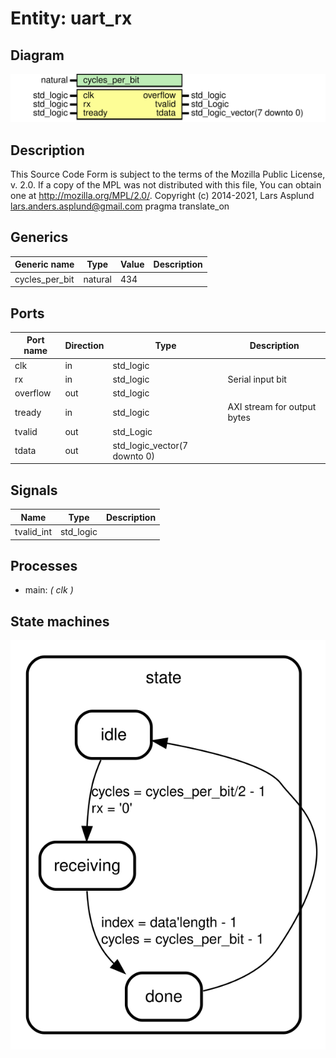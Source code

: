 # Entity: uart_rx
## Diagram
![Diagram](uart_rx.svg "Diagram")
## Description
This Source Code Form is subject to the terms of the Mozilla Public
License, v. 2.0. If a copy of the MPL was not distributed with this file,
You can obtain one at http://mozilla.org/MPL/2.0/.
Copyright (c) 2014-2021, Lars Asplund lars.anders.asplund@gmail.com
pragma translate_on
## Generics
| Generic name   | Type    | Value | Description |
| -------------- | ------- | ----- | ----------- |
| cycles_per_bit | natural | 434   |             |
## Ports
| Port name | Direction | Type                         | Description                 |
| --------- | --------- | ---------------------------- | --------------------------- |
| clk       | in        | std_logic                    |                             |
| rx        | in        | std_logic                    | Serial input bit            |
| overflow  | out       | std_logic                    |                             |
| tready    | in        | std_logic                    | AXI stream for output bytes |
| tvalid    | out       | std_Logic                    |                             |
| tdata     | out       | std_logic_vector(7 downto 0) |                             |
## Signals
| Name       | Type      | Description |
| ---------- | --------- | ----------- |
| tvalid_int | std_logic |             |
## Processes
- main: _( clk )_

## State machines
![Diagram_state_machine_0]( stm_uart_rx_00.svg "Diagram")